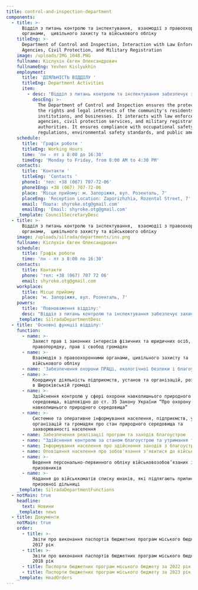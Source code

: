 ```yaml
---
title: control-and-inspection-department
components:
  - title: >-
      Відділ з питань контролю та інспектування,  взаємодії з правоохоронними
      органами,  цивільного захисту та військового обліку
    titleEng: >-
      Department of Control and Inspection, Interaction with Law Enforcement
      Agencies, Civil Protection, and Military Registration
    image: /uploads/IMG_1048.PNG
    fullname: Кіслухін Євген Олександрович
    fullnameEng: Yevhen Kislyukhin
    employment:
      title: 'ДІЯЛЬНІСТЬ ВІДДІЛУ '
      titleEng: Department Activities
      item:
        - desc: "Відділ з питань контролю та інспектування забезпечує захист прав і законних жителів громади, установ та підприємств. Взаємодіє з правоохоронними органами, цивільного захисту та військового обліку. Забезпечує дотримання правил\_охорони праці, екологічної безпеки і благоустрою."
          descEng: >-
            The Department of Control and Inspection ensures the protection of
            the rights and legal interests of the community's residents,
            institutions, and businesses. It interacts with law enforcement
            agencies, civil protection services, and military registration
            authorities. It ensures compliance with occupational safety
            regulations, environmental safety standards, and public amenities.
    schedule:
      title: 'Графік роботи '
      titleEng: Working Hours
      time: 'пн - пт з 8:00 до 16:30'
      timeEng: 'Monday to Friday, from 8:00 AM to 4:30 PM'
    contacts:
      title: 'Контакти '
      titleEng: 'Contacts '
      phone1: 'тел: +38 (067) 707-72-06'
      phone1Eng: +38 (067) 707-72-06
      place: 'Місце прийому: м. Запоріжжя, вул. Розенталь, 7'
      placeEng: 'Reception Location: Zaporizhzhia, Rozental Street, 7'
      email: 'Пошта: shyroke.otg@gmail.com'
      emailEng: 'Email: shyroke.otg@gmail.com'
    _template: CouncilSecretaryDesc
  - title: >-
      Відділ з питань контролю та інспектування,  взаємодії з правоохоронними
      органами,  цивільного захисту та військового обліку
    image: /uploads/silrada/departments/ins.png
    fullname: Кіслухін Євген Олександрович
    schedule:
      title: Графік роботи
      time: 'пн - пт з 8:00 по 16:30'
    contacts:
      title: Контакти
      phone: 'тел: +38 (067) 707 72 06'
      email: shyroke.otg@gmail.com
    workplace:
      title: Місце прийому
      place: 'м. Запоріжжя, вул. Розенталь, 7'
    powers:
      title: 'Повноваження відділу:'
      desc: "Відділ з питань контролю та інспектування забезпечує захист прав і законних жителів громади, установ та підприємств. Взаємодіє з правоохоронними органами, цивільного захисту та військового обліку. Забезпечує дотримання правил\_охорони праці, екологічної безпеки і благоустрою."
    _template: SilradaDepartmentDesc
  - title: 'Основні функції відділу:'
    function:
      - name: >-
          Захист прав і законних інтересів фізичних та юридичних осіб,
          правопорядку, прав і свобод громадян
      - name: >-
          Взаємодія з правоохоронними органами, цивільного захисту та
          військового обліку
      - name: 'Забезпечення охорони ПРАЦі, екологічної безпеки і благоустрою'
      - name: >-
          Координує діяльність підприємств, установ та організацій, розташованих
          в Широківській громаді
      - name: >-
          Здійснення контролю у сфері охорони навколишнього природного
          середовища, відповідно до ст. 35 Закону України “Про охорону
          навколишнього природного середовища”
      - name: >-
          Системне та оперативне інформування населення, підприємств, установ,
          організацій та громадян про стан природного середовища та
          захворюваності населення
      - name: Забезпечення реалізації програм та заходів благоустрою
      - name: "Здійснення контролю за станом благоустрою та утримання території, інженерних споруд та об’єктів, підприємств, установ та організацій, їх озелененням, охороною зелених насаджень, водних об’єктів тощо.\_"
      - name: Інформування населення про здійснення заходів з благоустрою.
      - name: Оповіщення населення про зобов'язання з'явитися до військкомату
      - name: >-
          Ведення персонально-первинного обліку військовозобов’язаних і
          призовників
      - name: >-
          Надання до військкоматів списку юнаків, які підлягають приписці до
          призовної дільниці
    _template: SilradaDepartmentFunctions
  - notMain: true
    headline:
      text: Новини
    _template: news
  - title: Документи
    notMain: true
    order:
      - title: >-
          Звіти про виконання паспортів бюджетних програм міського бюджету за
          2017 рік
      - title: >-
          Звіти про виконання паспортів бюджетних програм міського бюджету за
          2018 рік
      - title: Паспорти бюджетних програм міського бюджету за 2022 рік
      - title: Паспорти бюджетних програм міського бюджету за 2023 рік
    _template: HeadOrders
---
```


